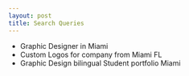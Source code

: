 ```yaml
---
layout: post
title: Search Queries
---
```

* Graphic Designer in Miami 
* Custom Logos for company from Miami FL
* Graphic Design bilingual Student portfolio Miami

